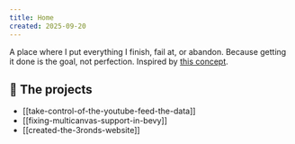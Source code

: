 ```yaml
---
title: Home
created: 2025-09-20
---
```


A place where I put everything I finish, fail at, or abandon. Because getting it done is the goal, not perfection. Inspired by [this concept](https://www.youtube.com/watch?v=bJQj1uKtnus).

## 🦀 The projects

- [[take-control-of-the-youtube-feed-the-data]]
- [[fixing-multicanvas-support-in-bevy]]
- [[created-the-3ronds-website]]